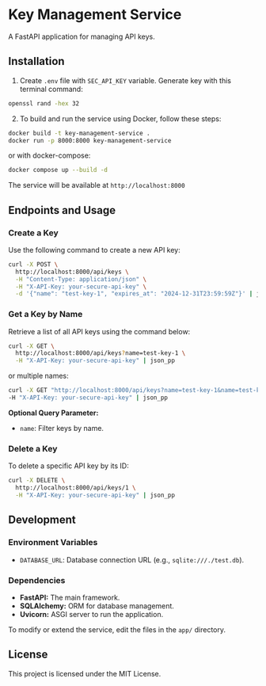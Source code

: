 
# Key Management Service

A FastAPI application for managing API keys.

## Installation

1. Create `.env` file with `SEC_API_KEY` variable. Generate key with this terminal command:
```bash
openssl rand -hex 32
```

2. To build and run the service using Docker, follow these steps:
```bash
docker build -t key-management-service .
docker run -p 8000:8000 key-management-service
```
or with docker-compose:
```bash
docker compose up --build -d
```

The service will be available at `http://localhost:8000`

## Endpoints and Usage

### Create a Key
Use the following command to create a new API key:
```bash
curl -X POST \
  http://localhost:8000/api/keys \
  -H "Content-Type: application/json" \
  -H "X-API-Key: your-secure-api-key" \
  -d '{"name": "test-key-1", "expires_at": "2024-12-31T23:59:59Z"}' | json_pp
```

### Get a Key by Name
Retrieve a list of all API keys using the command below:
```bash
curl -X GET \
  http://localhost:8000/api/keys?name=test-key-1 \
  -H "X-API-Key: your-secure-api-key" | json_pp
```
or multiple names:
```bash
curl -X GET "http://localhost:8000/api/keys?name=test-key-1&name=test-key-2" \
-H "X-API-Key: your-secure-api-key" | json_pp
```

**Optional Query Parameter:**

-   `name`: Filter keys by name.


### Delete a Key

To delete a specific API key by its ID:
```bash
curl -X DELETE \
  http://localhost:8000/api/keys/1 \
  -H "X-API-Key: your-secure-api-key" | json_pp
```

## Development

### Environment Variables

-   `DATABASE_URL`: Database connection URL (e.g., `sqlite:///./test.db`).

### Dependencies

-   **FastAPI:** The main framework.
-   **SQLAlchemy:** ORM for database management.
-   **Uvicorn:** ASGI server to run the application.

To modify or extend the service, edit the files in the `app/` directory.

## License

This project is licensed under the MIT License.
